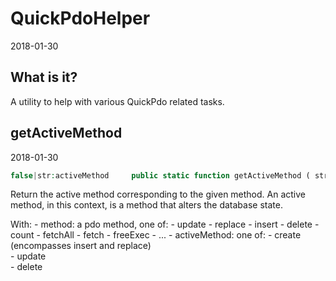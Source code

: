 QuickPdoHelper
=================
2018-01-30




What is it?
-------------------
A utility to help with various QuickPdo related tasks.
 

 



getActiveMethod
----------------
2018-01-30



```php
false|str:activeMethod     public static function getActiveMethod ( str:method )
```

Return the active method corresponding to the given method.
An active method, in this context, is a method that alters the database state.

With: 
    - method: a pdo method, one of:
            - update
            - replace
            - insert
            - delete
            - count
            - fetchAll
            - fetch
            - freeExec
            - ...
    - activeMethod: one of:
            - create (encompasses insert and replace)            
            - update            
            - delete            
            
            

